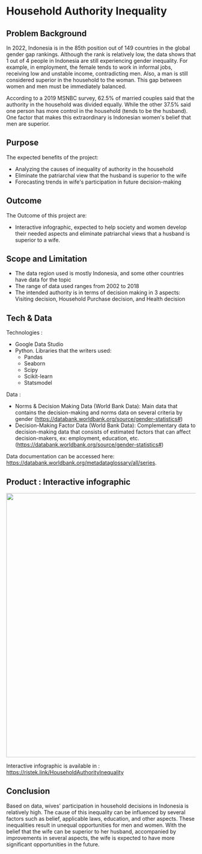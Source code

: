 # Household Authority Inequality

## Problem Background
In 2022, Indonesia is in the 85th position out of 149 countries in the global gender gap rankings. Although the rank is relatively low, the data shows that 1 out of 4 people in Indonesia are still experiencing gender inequality. For example, in employment, the female tends to work in informal jobs, receiving low and unstable income, contradicting men. Also, a man is still considered superior in the household to the woman. This gap between women and men must be immediately balanced.

According to a 2019 MSNBC survey, 62.5% of married couples said that the authority in the household was divided equally. While the other 37.5% said one person has more control in the household (tends to be the husband). One factor that makes this extraordinary is Indonesian women's belief that men are superior.

## Purpose
The expected benefits of the project:
* Analyzing the causes of inequality of authority in the household
* Eliminate the patriarchal view that the husband is superior to the wife
* Forecasting trends in wife's participation in future decision-making

## Outcome
The Outcome of this project are:
* Interactive infographic, expected to help society and women develop their needed aspects and eliminate patriarchal views that a husband is superior to a wife.

## Scope and Limitation
* The data region used is mostly Indonesia, and some other countries have data for the topic
* The range of data used ranges from 2002 to 2018
* The intended authority is in terms of decision making in 3 aspects: Visiting decision, Household Purchase decision, and Health
decision

## Tech & Data
Technologies :
* Google Data Studio
* Python. Libraries that the writers used:
  * Pandas
  * Seaborn
  * Scipy
  * Scikit-learn
  * Statsmodel

Data :
* Norms & Decision Making Data (World Bank Data): Main data that contains the decision-making and norms data on several criteria by gender (https://databank.worldbank.org/source/gender-statistics#)
* Decision-Making Factor Data (World Bank Data): Complementary data to decision-making data that consists of estimated factors that can affect decision-makers, ex: employment, education, etc. (https://databank.worldbank.org/source/gender-statistics#)

Data documentation can be accessed here: https://databank.worldbank.org/metadataglossary/all/series.

## Product : Interactive infographic
<img src="https://user-images.githubusercontent.com/88226713/182277095-3d1ceb85-37b8-4796-bced-bb658f9180b1.jpg" width="700">

Interactive infographic is available in : https://ristek.link/HouseholdAuthorityInequality

## Conclusion
Based on data, wives' participation in household decisions in Indonesia is relatively high. The cause of this inequality can be influenced by several factors such as belief, applicable laws, education, and other aspects. These inequalities result in unequal opportunities for men and women. With the belief that the wife can be superior to her husband, accompanied by improvements in several aspects, the wife is expected to have more significant opportunities in the future.
